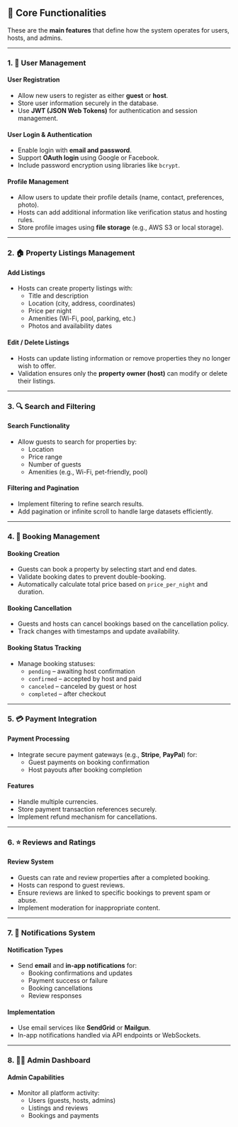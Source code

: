 ## 🔑 Core Functionalities

These are the **main features** that define how the system operates for users, hosts, and admins.

---

### 1. 👥 User Management

#### **User Registration**
- Allow new users to register as either **guest** or **host**.  
- Store user information securely in the database.  
- Use **JWT (JSON Web Tokens)** for authentication and session management.  

#### **User Login & Authentication**
- Enable login with **email and password**.  
- Support **OAuth login** using Google or Facebook.  
- Include password encryption using libraries like `bcrypt`.  

#### **Profile Management**
- Allow users to update their profile details (name, contact, preferences, photo).  
- Hosts can add additional information like verification status and hosting rules.  
- Store profile images using **file storage** (e.g., AWS S3 or local storage).  

---

### 2. 🏠 Property Listings Management

#### **Add Listings**
- Hosts can create property listings with:  
  - Title and description  
  - Location (city, address, coordinates)  
  - Price per night  
  - Amenities (Wi-Fi, pool, parking, etc.)  
  - Photos and availability dates  

#### **Edit / Delete Listings**
- Hosts can update listing information or remove properties they no longer wish to offer.  
- Validation ensures only the **property owner (host)** can modify or delete their listings.

---

### 3. 🔍 Search and Filtering

#### **Search Functionality**
- Allow guests to search for properties by:
  - Location  
  - Price range  
  - Number of guests  
  - Amenities (e.g., Wi-Fi, pet-friendly, pool)  

#### **Filtering and Pagination**
- Implement filtering to refine search results.  
- Add pagination or infinite scroll to handle large datasets efficiently.  

---

### 4. 📅 Booking Management

#### **Booking Creation**
- Guests can book a property by selecting start and end dates.  
- Validate booking dates to prevent double-booking.  
- Automatically calculate total price based on `price_per_night` and duration.  

#### **Booking Cancellation**
- Guests and hosts can cancel bookings based on the cancellation policy.  
- Track changes with timestamps and update availability.  

#### **Booking Status Tracking**
- Manage booking statuses:  
  - `pending` – awaiting host confirmation  
  - `confirmed` – accepted by host and paid  
  - `canceled` – canceled by guest or host  
  - `completed` – after checkout  

---

### 5. 💳 Payment Integration

#### **Payment Processing**
- Integrate secure payment gateways (e.g., **Stripe**, **PayPal**) for:  
  - Guest payments on booking confirmation  
  - Host payouts after booking completion  

#### **Features**
- Handle multiple currencies.  
- Store payment transaction references securely.  
- Implement refund mechanism for cancellations.  

---

### 6. ⭐ Reviews and Ratings

#### **Review System**
- Guests can rate and review properties after a completed booking.  
- Hosts can respond to guest reviews.  
- Ensure reviews are linked to specific bookings to prevent spam or abuse.  
- Implement moderation for inappropriate content.  

---

### 7. 🔔 Notifications System

#### **Notification Types**
- Send **email** and **in-app notifications** for:  
  - Booking confirmations and updates  
  - Payment success or failure  
  - Booking cancellations  
  - Review responses  

#### **Implementation**
- Use email services like **SendGrid** or **Mailgun**.  
- In-app notifications handled via API endpoints or WebSockets.  

---

### 8. 🧑‍💼 Admin Dashboard

#### **Admin Capabilities**
- Monitor all platform activity:  
  - Users (guests, hosts, admins)  
  - Listings and reviews  
  - Bookings and payments  
